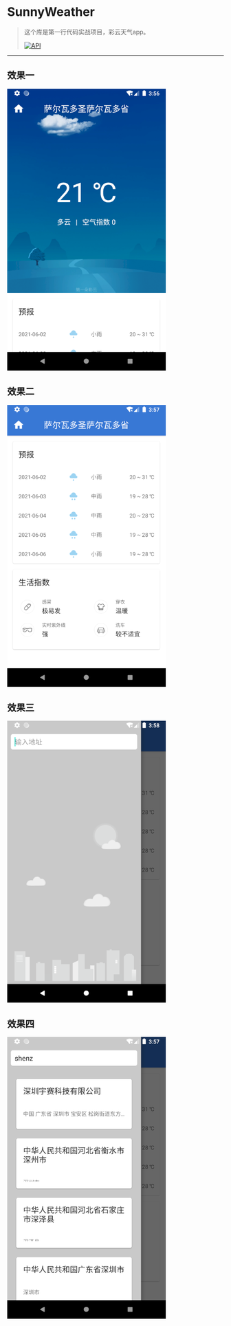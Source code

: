 # SunnyWeather
> 这个库是第一行代码实战项目，彩云天气app。  
> 
> [![API](https://img.shields.io/badge/API-29%2B-brightgreen.svg?style=flat)](https://android-arsenal.com/api?level=11) 

-------
## 效果一
![sdfsd](./screenshot/one.jpg "效果一") 
## 效果二
![sdfsd](./screenshot/two.jpg "效果二")  
## 效果三
![sdfsd](./screenshot/three.jpg "效果三")  
## 效果四
![sdfsd](./screenshot/four.jpg "效果四")  


